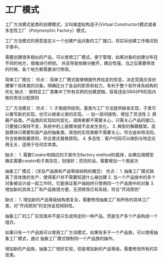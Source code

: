 # 工厂模式

工厂方法模式是类的创建模式，又叫做虚拟构造子(Virtual Constructor)模式或者多态性工厂（Polymorphic Factory）模式。

工厂方法模式的用意是定义一个创建产品对象的工厂接口，将实际创建工作推迟到子类中。


需要创建很多相似的产品，可以使用工厂模式。便于管理，如果对象的创建分布在不同的地方，很难进行把控。
并且导致依赖分散开，耦合性强，当之后需要修改的时候，各个地方都需要进行修改。


简单工厂模式：
  优点：
    简单工厂模式能够根据外界给定的信息，决定究竟应该创建哪个具体类的对象。明确区分了各自的职责和权力，有利于整个软件体系结构的优化
  缺点：
    很明显工厂类集中了所有实例的创建逻辑，容易违反GRASPR的高内聚的责任分配原则



工厂方法模式：
  优点：
    1. 子类提供挂钩。基类为工厂方法提供缺省实现，子类可以重写新的实现，也可以继承父类的实现。-- 加一层间接性，增加了灵活性
    2. 屏蔽产品类。产品类的实现如何变化，调用者都不需要关心，只需关心产品的接口，只要接口保持不变，系统中的上层模块就不会发生变化。
    3. 典型的解耦框架。高层模块只需要知道产品的抽象类，其他的实现类都不需要关心，符合迪米特法则，符合依赖倒置原则，符合里氏替换原则。
    4. 多态性：客户代码可以做到与特定应用无关，适用于任何实体类。

  缺点：
    1. 需要Creator和相应的子类作为factory method的载体，如果应用模型确实需要creator和子类存在，则很好；否则的话，需要增加一个类层次 

抽象工厂模式：（涉及产品族和产品等级结构的概念）
  优点：
    1. 抽象工厂模式隔离了具体类的生产，使得客户并不需要知道什么被创建
    2. 当一个产品族中的多个对象被设计成一起工作时，它能保证客户端始终只使用同一个产品族中的对象
    3. 增加新的具体工厂和产品族很方便，无须修改已有系统，符合“开闭原则”

  缺点：
    1. 增加新的产品等级结构很复杂，需要修改抽象工厂和所有的具体工厂类，对“开闭原则”的支持呈现倾斜性。

抽象工厂的工厂实现类并不是只生成特定的一种产品，而是生产多个产品构成一个组合。

如果只有一个产品族可以使用工厂方法模式，如果有多于一个产品族，可以使用抽象工厂模式，通过
抽象工厂模式限制同一个产品族的操作。

增加新的产品族，抽象工厂很好实现，但是增加新的产品等级，需要修改所有的实现类。
